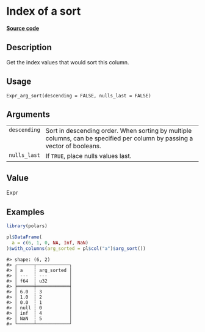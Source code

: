 

# Index of a sort

[**Source code**](https://github.com/pola-rs/r-polars/tree/main/R/expr__expr.R#L1445)

## Description

Get the index values that would sort this column.

## Usage

<pre><code class='language-R'>Expr_arg_sort(descending = FALSE, nulls_last = FALSE)
</code></pre>

## Arguments

<table>
<tr>
<td style="white-space: nowrap; font-family: monospace; vertical-align: top">
<code id="Expr_arg_sort_:_descending">descending</code>
</td>
<td>
Sort in descending order. When sorting by multiple columns, can be
specified per column by passing a vector of booleans.
</td>
</tr>
<tr>
<td style="white-space: nowrap; font-family: monospace; vertical-align: top">
<code id="Expr_arg_sort_:_nulls_last">nulls_last</code>
</td>
<td>
If <code>TRUE</code>, place nulls values last.
</td>
</tr>
</table>

## Value

Expr

## Examples

``` r
library(polars)

pl$DataFrame(
  a = c(6, 1, 0, NA, Inf, NaN)
)$with_columns(arg_sorted = pl$col("a")$arg_sort())
```

    #> shape: (6, 2)
    #> ┌──────┬────────────┐
    #> │ a    ┆ arg_sorted │
    #> │ ---  ┆ ---        │
    #> │ f64  ┆ u32        │
    #> ╞══════╪════════════╡
    #> │ 6.0  ┆ 3          │
    #> │ 1.0  ┆ 2          │
    #> │ 0.0  ┆ 1          │
    #> │ null ┆ 0          │
    #> │ inf  ┆ 4          │
    #> │ NaN  ┆ 5          │
    #> └──────┴────────────┘
